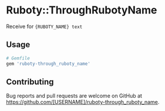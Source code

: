 # Ruboty::ThroughRubotyName

Receive for `{RUBOTY_NAME} text`

## Usage

```ruby
# Gemfile
gem 'ruboty-through_ruboty_name'
```

## Contributing

Bug reports and pull requests are welcome on GitHub at https://github.com/[USERNAME]/ruboty-through_ruboty_name.

